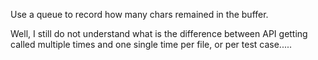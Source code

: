 
Use a queue to record how many chars remained in the buffer.   

Well, I still do not understand what is the difference between API getting called multiple times and one single time per file, or per test case.....

